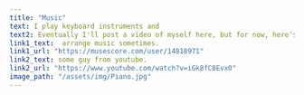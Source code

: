 ```yaml
---
title: "Music"
text: I play keyboard instruments and 
text2: Eventually I'll post a video of myself here, but for now, here's
link1_text:  arrange music sometimes.
link1_url: "https://musescore.com/user/14818971"
link2_text: some guy from youtube.
link2_url: "https://www.youtube.com/watch?v=iGk8fC8Evx0"
image_path: "/assets/img/Piano.jpg"
---
```

